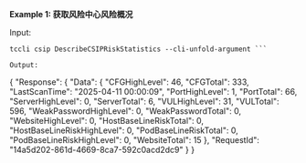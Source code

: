 **Example 1: 获取风险中心风险概况**



Input: 

```
tccli csip DescribeCSIPRiskStatistics --cli-unfold-argument ```

Output: 
```
{
    "Response": {
        "Data": {
            "CFGHighLevel": 46,
            "CFGTotal": 333,
            "LastScanTime": "2025-04-11 00:00:09",
            "PortHighLevel": 1,
            "PortTotal": 66,
            "ServerHighLevel": 0,
            "ServerTotal": 6,
            "VULHighLevel": 31,
            "VULTotal": 596,
            "WeakPasswordHighLevel": 0,
            "WeakPasswordTotal": 0,
            "WebsiteHighLevel": 0,
            "HostBaseLineRiskTotal": 0,
            "HostBaseLineRiskHighLevel": 0,
            "PodBaseLineRiskTotal": 0,
            "PodBaseLineRiskHighLevel": 0,
            "WebsiteTotal": 15
        },
        "RequestId": "14a5d202-861d-4669-8ca7-592c0acd2dc9"
    }
}
```


